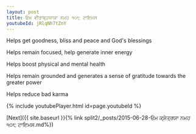 ```yaml
---
layout: post
title: ਓਮ ਵੀਤਾਬ੍ਹਯਾਯਾ ਨਮਹ ੧੦੮ ਟਾਇਮਸ
youtubeId: jRlqNh7tZnY
---
```

 
 
Helps get goodness, bliss and peace and God's blessings
 
Helps remain focused, help generate inner energy 
 
Helps boost physical and mental health 
 
Helps remain grounded and generates a sense of gratitude towards the greater power 
 
Helps reduce bad karma
 
 
 
 


{% include youtubePlayer.html id=page.youtubeId %}
 
[Next]({{ site.baseurl }}{% link  split2/_posts/2015-06-28-ਓਮ ਕ੍ਸ਼ੇਤ੍ਰਯਾ ਨਮਹ ੧੦੮ ਟਾਇਮਸ.md%})
 
